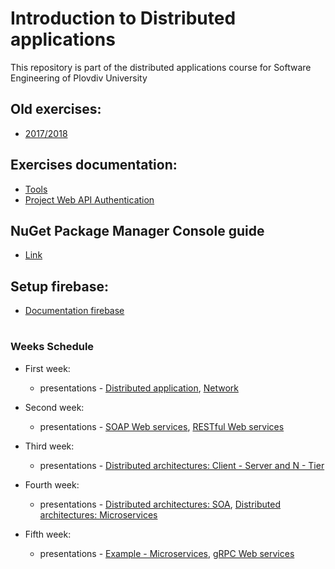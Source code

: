 # Introduction to Distributed applications
This repository is part of the distributed applications course for Software Engineering of Plovdiv University


## Old exercises:
* [2017/2018](https://github.com/pkyurkchiev/distributed-applications-se/tree/master/exercises)


## Exercises documentation:
* [Tools](https://github.com/pkyurkchiev/distributed-applications-for-se/tree/master/documentations/tools.md)
* [Project Web API Authentication](https://github.com/pkyurkchiev/distributed-applications-for-se/tree/master/documentations/project-authentication.md)


## NuGet Package Manager Console guide
* [Link](https://github.com/pkyurkchiev/distributed-applications-se/tree/master/documentations/nuget-console.md)


## Setup firebase:
* [Documentation firebase](https://github.com/pkyurkchiev/distributed-applications-for-se/tree/master/documentations/setup-firebase.md)


#
### Weeks Schedule

* First week: 
  * presentations - [Distributed application](https://github.com/pkyurkchiev/distributed-applications-se/tree/master/presentations/Lecture-01.pdf), [Network](https://github.com/pkyurkchiev/distributed-applications-se/tree/master/presentations/Lecture-02.pdf)
  
* Second week:
  * presentations - [SOAP Web services](https://github.com/pkyurkchiev/distributed-applications-se/tree/master/presentations/Lecture-03.pdf), [RESTful Web services](https://github.com/pkyurkchiev/distributed-applications-se/tree/master/presentations/Lecture-04.pdf)
  
* Third week:
  * presentations - [Distributed architectures: Client - Server and N - Tier](https://github.com/pkyurkchiev/distributed-applications-se/tree/master/presentations/Lecture-05.pdf)
  
* Fourth week:
  * presentations - [Distributed architectures: SOA](https://github.com/pkyurkchiev/distributed-applications-se/tree/master/presentations/Lecture-06.pdf), [Distributed architectures: Microservices](https://github.com/pkyurkchiev/distributed-applications-se/tree/master/presentations/Lecture-07.pdf)
  
* Fifth week:
  * presentations - [Example - Microservices](https://github.com/pkyurkchiev/microservices-skeleton-net-core), [gRPC Web services](https://github.com/pkyurkchiev/distributed-applications-se/tree/master/presentations/Lecture-04-1.pdf)
